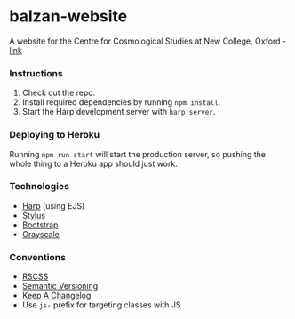 # balzan-website
A website for the Centre for Cosmological Studies at New College, Oxford - [link](http://balzan.new.ox.ac.uk/)

### Instructions

1. Check out the repo.
2. Install required dependencies by running `npm install`.
3. Start the Harp development server with `harp server`.

### Deploying to Heroku

Running `npm run start` will start the production server, so pushing the whole thing to a Heroku app should just work.

### Technologies

- [Harp](http://harpjs.com) (using EJS)
- [Stylus](https://learnboost.github.io/stylus/)
- [Bootstrap](http://getbootstrap.com/)
- [Grayscale](https://ironsummitmedia.github.io/startbootstrap-grayscale/)

### Conventions

- [RSCSS](https://github.com/rstacruz/rscss)
- [Semantic Versioning](http://semver.org)
- [Keep A Changelog](http://keepachangelog.com/)
- Use `js-` prefix for targeting classes with JS 
